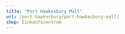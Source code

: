 ```yaml
---
title: "Port Hawkesbury Mall"
url: /port-hawkesbury/port-hawkesbury-mall/
shop: Einkaufszentrum
---
```


